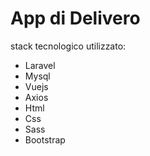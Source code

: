<h1>App di Delivero</h1>
  <p>stack tecnologico utilizzato:</p>
  <ul>
    <li>Laravel</li>
    <li>Mysql</li>
    <li>Vuejs</li>
    <li>Axios</li>
    <li>Html</li>
    <li>Css</li>
    <li>Sass</li>
    <li>Bootstrap</li>
  </ul>
   
   
   <div class="container">
    <div class="row">
        <div class="col>
          <img width="50%" alt="Schermata 2021-03-17 alle 16 52 44" src="https://user-images.githubusercontent.com/45883138/111500641-7f684d80-8744-11eb-98dd-60992e53c221.png">
      </div>
    </div>
</div>

